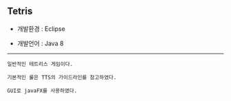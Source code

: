 ## Tetris

* 개발환경 : Eclipse

* 개발언어 : Java 8

---

    일반적인 테트리스 게임이다.

    기본적인 룰은 TTS의 가이드라인를 참고하였다.

    GUI로 javaFX를 사용하였다.